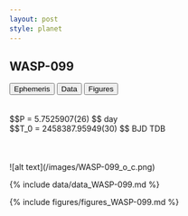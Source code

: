 ```yaml
---
layout: post
style: planet
---
```

<script src="../js/planets.js"></script>

## WASP-099

<!-- Tab links -->
<div class="tab">
<button class="tablinks" onclick="openCity(event, 'Ephemeris')">Ephemeris</button>
<button class="tablinks" onclick="openCity(event, 'Data')">Data</button>
<button class="tablinks" onclick="openCity(event, 'Figures')">Figures</button>
</div>

<!-- Tab content -->
<div id="Ephemeris" class="tabcontent" markdown="1">
<br/><br/>
$$P = 5.7525907(26) $$ day <br/>
$$T_0 = 2458387.95949(30) $$ BJD TDB
<br/><br/>
<br/><br/>
![alt text](/images/WASP-099_o_c.png)
</div>


<div id="Data" class="tabcontent" markdown="1">

{% include data/data_WASP-099.md %}

</div>

<div id="Figures" class="tabcontent" markdown="1">
{% include figures/figures_WASP-099.md %}
</div>


<script src="../js/tabs.js"></script>


